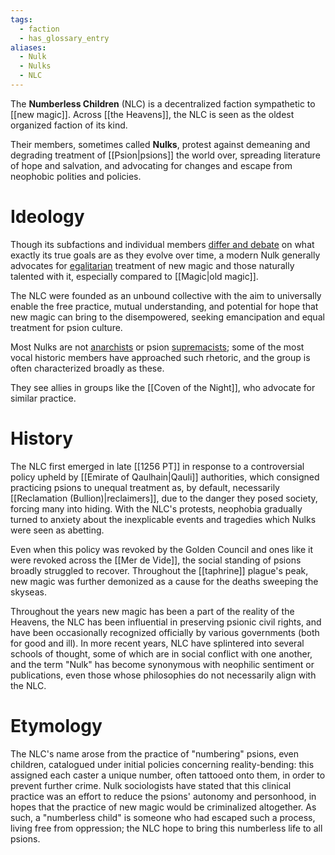 ```yaml
---
tags:
  - faction
  - has_glossary_entry
aliases:
  - Nulk
  - Nulks
  - NLC
---
```


The **Numberless Children** (NLC) is a decentralized faction sympathetic to [[new magic]]. Across [[the Heavens]], the NLC is seen as the oldest organized faction of its kind. 

Their members, sometimes called **Nulks**, protest against demeaning and degrading treatment of [[Psion|psions]] the world over, spreading literature of hope and salvation, and advocating for changes and escape from neophobic polities and policies. 


# Ideology
Though its subfactions and individual members [differ and debate](https://en.m.wikipedia.org/wiki/Intersectionality) on what exactly its true goals are as they evolve over time, a modern Nulk generally advocates for [egalitarian](https://en.m.wikipedia.org/wiki/Egalitarianism) treatment of new magic and those naturally talented with it, especially compared to [[Magic|old magic]].

The NLC were founded as an unbound collective with the aim to universally enable the free practice, mutual understanding, and potential for hope that new magic can bring to the disempowered, seeking emancipation and equal treatment for psion culture. 

Most Nulks are not [anarchists](https://en.m.wikipedia.org/wiki/Anarchism) or psion [supremacists](https://en.m.wikipedia.org/wiki/Supremacism); some of the most vocal historic members have approached such rhetoric, and the group is often characterized broadly as these.

They see allies in groups like the [[Coven of the Night]], who advocate for similar practice.

# History

The NLC first emerged in late [[1256 PT]] in response to a controversial policy upheld by [[Emirate of Qaulhain|Qauli]] authorities, which consigned practicing psions to unequal treatment as, by default, necessarily [[Reclamation (Bullion)|reclaimers]], due to the danger they posed society, forcing many into hiding. With the NLC's protests, neophobia gradually turned to anxiety about the inexplicable events and tragedies which Nulks were seen as abetting.

Even when this policy was revoked by the Golden Council and ones like it were revoked across the [[Mer de Vide]], the social standing of psions broadly struggled to recover. Throughout the [[taphrine]] plague's peak, new magic was further demonized as a cause for the deaths sweeping the skyseas.

Throughout the years new magic has been a part of the reality of the Heavens, the NLC has been influential in preserving psionic civil rights, and have been occasionally recognized officially by various governments (both for good and ill). In more recent years, NLC have splintered into several schools of thought, some of which are in social conflict with one another, and the term "Nulk" has become synonymous with neophilic sentiment or publications, even those whose philosophies do not necessarily align with the NLC.

# Etymology
The NLC's name arose from the practice of "numbering" psions, even children, catalogued under initial policies concerning reality-bending: this assigned each caster a unique number, often tattooed onto them, in order to prevent further crime. Nulk sociologists have stated that this clinical practice was an effort to reduce the psions' autonomy and personhood, in hopes that the practice of new magic would be criminalized altogether.  As such, a "numberless child" is someone who had escaped such a process, living free from oppression; the NLC hope to bring this numberless life to all psions.